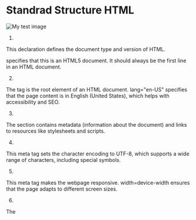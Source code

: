 # Standrad Structure HTML
<!doctype html>
<html lang="en-US">
  <head>
    <meta charset="utf-8" />
    <meta name="viewport" content="width=device-width" />
    <title>My test page</title>
  </head>
  <body>
    <img src="" alt="My test image" />
  </body>
</html> 

1. <!doctype html>
This declaration defines the document type and version of HTML.
<!doctype html> specifies that this is an HTML5 document. It should always be the first line in an HTML document.

2. <html lang="en-US">
The <html> tag is the root element of an HTML document.
lang="en-US" specifies that the page content is in English (United States), which helps with accessibility and SEO.

3. <head>
The <head> section contains metadata (information about the document) and links to resources like stylesheets and scripts.

4. <meta charset="utf-8">
This meta tag sets the character encoding to UTF-8, which supports a wide range of characters, including special symbols.

5. <meta name="viewport" content="width=device-width">
This meta tag makes the webpage responsive.
width=device-width ensures that the page adapts to different screen sizes.

6. <title>My test page</title>
The <title> tag sets the title of the web page, which appears in the browser tab.

7. <body>
The <body> tag contains all visible content on the web page.
